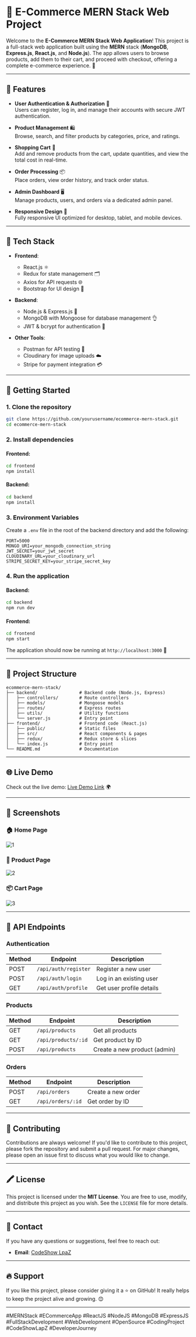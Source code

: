 # 🛒 E-Commerce MERN Stack Web Project

Welcome to the **E-Commerce MERN Stack Web Application**! This project is a full-stack web application built using the **MERN** stack (**MongoDB**, **Express.js**, **React.js**, and **Node.js**). The app allows users to browse products, add them to their cart, and proceed with checkout, offering a complete e-commerce experience. 🚀

---

## 🌟 Features

- **User Authentication & Authorization** 🔐  
  Users can register, log in, and manage their accounts with secure JWT authentication.

- **Product Management** 🛍️  
  Browse, search, and filter products by categories, price, and ratings.

- **Shopping Cart** 🛒  
  Add and remove products from the cart, update quantities, and view the total cost in real-time.

- **Order Processing** 📦  
  Place orders, view order history, and track order status.

- **Admin Dashboard** 🖥️  
  Manage products, users, and orders via a dedicated admin panel.

- **Responsive Design** 📱  
  Fully responsive UI optimized for desktop, tablet, and mobile devices.

---

## 🔧 Tech Stack

- **Frontend**:  
  - React.js ⚛️  
  - Redux for state management 🗂️  
  - Axios for API requests 🌐  
  - Bootstrap for UI design 🎨

- **Backend**:  
  - Node.js & Express.js 🚀  
  - MongoDB with Mongoose for database management 👌  
  - JWT & bcrypt for authentication 🔐

- **Other Tools**:  
  - Postman for API testing 📩  
  - Cloudinary for image uploads ☁️  
  - Stripe for payment integration 💳

---

## 🚀 Getting Started

### 1. Clone the repository

```bash
git clone https://github.com/yourusername/ecommerce-mern-stack.git
cd ecommerce-mern-stack
```

### 2. Install dependencies

#### Frontend:
```bash
cd frontend
npm install
```

#### Backend:
```bash
cd backend
npm install
```

### 3. Environment Variables

Create a `.env` file in the root of the backend directory and add the following:

```env
PORT=5000
MONGO_URI=your_mongodb_connection_string
JWT_SECRET=your_jwt_secret
CLOUDINARY_URL=your_cloudinary_url
STRIPE_SECRET_KEY=your_stripe_secret_key
```

### 4. Run the application

#### Backend:
```bash
cd backend
npm run dev
```

#### Frontend:
```bash
cd frontend
npm start
```

The application should now be running at `http://localhost:3000` 🚀

---

## 📂 Project Structure

```
ecommerce-mern-stack/
├── backend/                # Backend code (Node.js, Express)
│   ├── controllers/        # Route controllers
│   ├── models/             # Mongoose models
│   ├── routes/             # Express routes
│   ├── utils/              # Utility functions
│   └── server.js           # Entry point
├── frontend/               # Frontend code (React.js)
│   ├── public/             # Static files
│   ├── src/                # React components & pages
│   ├── redux/              # Redux store & slices
│   └── index.js            # Entry point
└── README.md               # Documentation
```

---

## 🌐 Live Demo

Check out the live demo: [Live Demo Link](https://your-live-demo-link.com) 🌍

---

## 📸 Screenshots

### 🏠 Home Page
![1](https://github.com/user-attachments/assets/15bda380-e7db-49b1-b5be-ece5e905f7c9)


### 🛒 Product Page
![2](https://github.com/user-attachments/assets/eefb5fd5-434f-4776-9a81-99518b65bb0c)


### 📦 Cart Page
![3](https://github.com/user-attachments/assets/3bab34f1-2175-4eea-85a1-fab291d8075b)

---

## 🔧 API Endpoints

### **Authentication**

| Method | Endpoint        | Description              |
|--------|-----------------|--------------------------|
| POST   | `/api/auth/register` | Register a new user       |
| POST   | `/api/auth/login`    | Log in an existing user    |
| GET    | `/api/auth/profile`  | Get user profile details   |

### **Products**

| Method | Endpoint        | Description              |
|--------|-----------------|--------------------------|
| GET    | `/api/products`       | Get all products           |
| GET    | `/api/products/:id`   | Get product by ID          |
| POST   | `/api/products`       | Create a new product (admin)|

### **Orders**

| Method | Endpoint        | Description              |
|--------|-----------------|--------------------------|
| POST   | `/api/orders`         | Create a new order          |
| GET    | `/api/orders/:id`     | Get order by ID             |

---

## 🤝 Contributing

Contributions are always welcome! If you'd like to contribute to this project, please fork the repository and submit a pull request. For major changes, please open an issue first to discuss what you would like to change.

---

## 🖍️ License

This project is licensed under the **MIT License**. You are free to use, modify, and distribute this project as you wish. See the `LICENSE` file for more details.

---

## 📩 Contact

If you have any questions or suggestions, feel free to reach out:

- **Email**: [CodeShow LpaZ](mailto:codeshowlapz@gmail.com)  

---

## 🔥 Support

If you like this project, please consider giving it a ⭐ on GitHub! It really helps to keep the project alive and growing. 😊

---



#MERNStack #ECommerceApp #ReactJS #NodeJS #MongoDB #ExpressJS #FullStackDevelopment #WebDevelopment #OpenSource #CodingProject #CodeShowLapZ #DeveloperJourney

